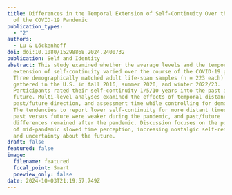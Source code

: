 ```yaml
---
title: Differences in the Temporal Extension of Self-Continuity Over the Course
  of the COVID-19 Pandemic
publication_types:
  - "2"
authors:
  - Lu & Löckenhoff
doi: doi:10.1080/15298868.2024.2400732
publication: Self and Identity
abstract: This study examined whether the average levels and the temporal
  extension of self-continuity varied over the course of the COVID-19 pandemic.
  Three demographically matched adult life-span samples (n = 223 each) were
  gathered in the U.S. in fall 2016, summer 2020, and winter 2022/23.
  Participants rated their self-continuity 1/5/10 years into the past and
  future. Multi-level analyses examined the effects of temporal distance,
  past/future direction, and assessment time while controlling for demographics.
  The tendencies to report lower self-continuity for more distant times and for
  past versus future were weaker during the pandemic, and past/future
  differences remained after the pandemic. Discussion focuses on the possibility
  of mid-pandemic slowed time perception, increasing nostalgic self-reflection,
  and uncertainty about the future.
draft: false
featured: false
image:
  filename: featured
  focal_point: Smart
  preview_only: false
date: 2024-10-03T21:19:57.749Z
---
```

